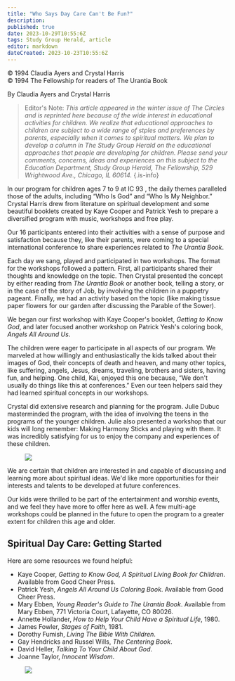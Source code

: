 ```yaml
---
title: "Who Says Day Care Can't Be Fun?"
description: 
published: true
date: 2023-10-29T10:55:6Z
tags: Study Group Herald, article
editor: markdown
dateCreated: 2023-10-23T10:55:6Z
---
```


<p class="v-card v-sheet theme--light gray lighten-3 px-2">© 1994 Claudia Ayers and Crystal Harris<br>© 1994 The Fellowship for readers of The Urantia Book</p>

By Claudia Ayers and Crystal Harris

> Editor's Note: _This article appeared in the winter issue of The Circles and is reprinted here because of the wide interest in educational activities for children. We realize that educational approaches to children are subject to a wide range of stples and preferences by parents, especially when it comes to spiritual matters. We plan to develop a column in The Study Group Herald on the educational approaches that people are developing for children. Please send your comments, concerns, ideas and experiences on this subject to the Education Department, Study Group Herald, The Fellowship, 529 Wrightwood Ave., Chicago, IL 60614._
{.is-info}

In our program for children ages 7 to 9 at IC 93 , the daily themes paralleled those of the adults, including “Who Is God” and “Who Is My Neighbor.” Crystal Harris drew from literature on spiritual development and some beautiful booklets created by Kaye Cooper and Patrick Yesh to prepare a diversified program with music, workshops and free play.

Our 16 participants entered into their activities with a sense of purpose and satisfaction because they, like their parents, were coming to a special international conference to share experiences related to _The Urantia Book_.

Each day we sang, played and participated in two workshops. The format for the workshops followed a pattern. First, all participants shared their thoughts and knowledge on the topic. Then Crystal presented the concept by either reading from _The Urantia Book_ or another book, telling a story, or in the case of the story of Job, by involving the children in a puppetry pageant. Finally, we had an activity based on the topic (like making tissue paper flowers for our garden after discussing the Parable of the Sower).

We began our first workshop with Kaye Cooper's booklet, _Getting to Know God_, and later focused another workshop on Patrick Yesh's coloring book, _Angels All Around Us_.

The children were eager to participate in all aspects of our program. We marveled at how willingly and enthusiastically the kids talked about their images of God, their concepts of death and heaven, and many other topics, like suffering, angels, Jesus, dreams, traveling, brothers and sisters, having fun, and helping. One child, Kai, enjoyed this one because, “We don't usually do things like this at conferences.” Even our teen helpers said they had learned spiritual concepts in our workshops.

Crystal did extensive research and planning for the program. Julie Dubuc masterminded the program, with the idea of involving the teens in the programs of the younger children. Julie also presented a workshop that our kids will long remember: Making Harmony Sticks and playing with them. It was incredibly satisfying for us to enjoy the company and experiences of these children.

<figure id="Figure_1" class="image urantiapedia">
<img src="/image/article/Study_Group_Herald/playing.jpg">
</figure>

We are certain that children are interested in and capable of discussing and learning more about spiritual ideas. We'd like more opportunities for their interests and talents to be developed at future conferences.

Our kids were thrilled to be part of the entertainment and worship events, and we feel they have more to offer here as well. A few multi-age workshops could be planned in the future to open the program to a greater extent for children this age and older.

## Spiritual Day Care: Getting Started

Here are some resources we found helpful:

* Kaye Cooper, _Getting to Know God, A Spiritual Living Book for Children_. Available from Good Cheer Press.
* Patrick Yesh, _Angels All Around Us Coloring Book_. Available from Good Cheer Press.
* Mary Ebben, _Young Reader's Guide to The Urantia Book_. Available from Mary Ebben, 771 Victoria Court, Lafayette, CO 80026.
* Annette Hollander, _How to Help Your Child Have a Spiritual Life_, 1980.
* James Fowler, _Stages of Faith_, 1981.
* Dorothy Fumish, _Living The Bible With Children_.
* Gay Hendricks and Russel Wills, _The Centering Book_.
* David Heller, _Talking To Your Child About God_.
* Joanne Taylor, _Innocent Wisdom_.

<figure id="Figure_2" class="image urantiapedia">
<img src="/image/article/Study_Group_Herald/playing2.jpg">
</figure>